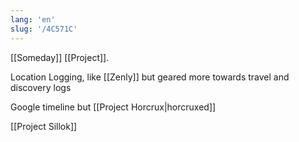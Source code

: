 ```yaml
---
lang: 'en'
slug: '/4C571C'
---
```


[[Someday]] [[Project]].

Location Logging, like [[Zenly]] but geared more towards travel and discovery logs

Google timeline but [[Project Horcrux|horcruxed]]

[[Project Sillok]]
